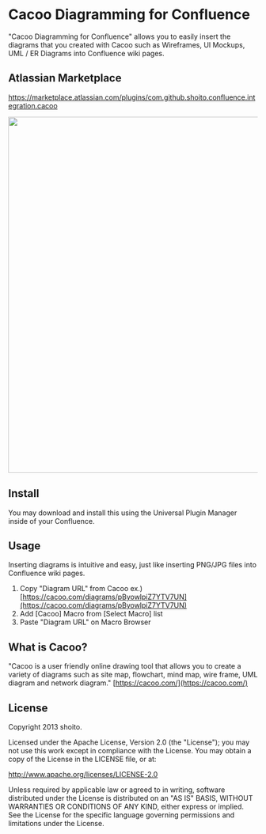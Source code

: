 Cacoo Diagramming for Confluence
================

"Cacoo Diagramming for Confluence" allows you to easily insert the diagrams
that you created with Cacoo such as Wireframes, UI Mockups, UML / ER Diagrams into Confluence wiki pages.


Atlassian Marketplace
---
https://marketplace.atlassian.com/plugins/com.github.shoito.confluence.integration.cacoo

<img src="https://raw.github.com/shoito/cacoo-confluence/master/screenshot/banner.png" width="720">


Install
---
You may download and install this using the Universal Plugin Manager inside of your Confluence.


Usage
---
Inserting diagrams is intuitive and easy, just like inserting PNG/JPG files into Confluence wiki pages.

1. Copy "Diagram URL" from Cacoo
   ex.) [https://cacoo.com/diagrams/pByowlpiZ7YTV7UN](https://cacoo.com/diagrams/pByowlpiZ7YTV7UN)
1. Add [Cacoo] Macro from [Select Macro] list
1. Paste "Diagram URL" on Macro Browser


What is Cacoo?
---
"Cacoo is a user friendly online drawing tool that allows you to create a variety of diagrams such as site map, flowchart, mind map, wire frame, UML diagram and network diagram."
[https://cacoo.com/](https://cacoo.com/)


License
---
Copyright 2013 shoito.

Licensed under the Apache License, Version 2.0 (the "License");
you may not use this work except in compliance with the License.
You may obtain a copy of the License in the LICENSE file, or at:

   <http://www.apache.org/licenses/LICENSE-2.0>

Unless required by applicable law or agreed to in writing, software
distributed under the License is distributed on an "AS IS" BASIS,
WITHOUT WARRANTIES OR CONDITIONS OF ANY KIND, either express or implied.
See the License for the specific language governing permissions and
limitations under the License.
